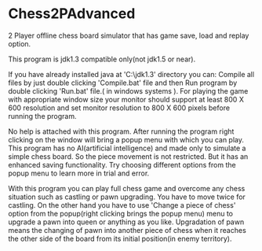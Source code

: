 # Chess2PAdvanced

2 Player offline chess board simulator that has game save, load and replay option.

This program is jdk1.3 compatible only(not jdk1.5 or near).

If you have already installed java at 'C:\jdk1.3' directory you can:
Compile all files by just double clicking 'Compile.bat' file and then
Run program by double clicking 'Run.bat' file.( in windows systems ).
For playing the game with appropriate window size
your monitor should support at least 800 X 600 resolution and
set monitor resolution to 800 X 600 pixels before running the program.

No help is attached with this program. After running the program right clicking on the window
will bring a popup menu with which you can play. This program has no AI(artificial intelligence)
and made only to simulate a simple chess board. So the piece movement is not restricted.
But it has an enhanced saving functionality.
Try choosing different options from the popup menu to learn more in trial and error.

With this program you can play full chess game and overcome any chess situation such
 as castling
or pawn upgrading. You have to move twice for castling. On the other hand you have to use
'Change a piece of chess' option from the popup(right clicking brings the popup menu)
 menu to upgrade a pawn into queen
 or anything as you like. Upgradation of pawn means the changing of pawn into another
piece of chess when it reaches the other side of the board from its
 initial position(in enemy territory).
